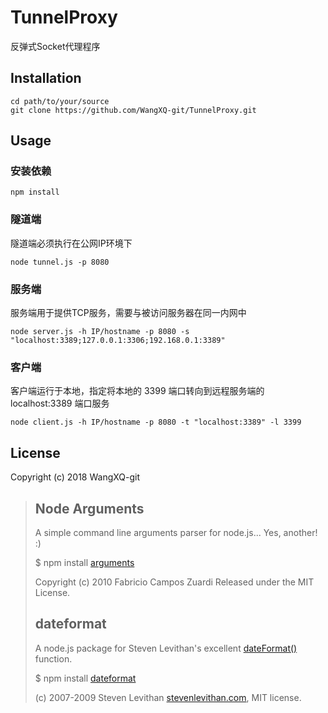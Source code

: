 ﻿# TunnelProxy

反弹式Socket代理程序

## Installation

    cd path/to/your/source
    git clone https://github.com/WangXQ-git/TunnelProxy.git

## Usage

### 安装依赖

    npm install

### 隧道端

隧道端必须执行在公网IP环境下

    node tunnel.js -p 8080

### 服务端

服务端用于提供TCP服务，需要与被访问服务器在同一内网中

    node server.js -h IP/hostname -p 8080 -s "localhost:3389;127.0.0.1:3306;192.168.0.1:3389"

### 客户端

客户端运行于本地，指定将本地的 3399 端口转向到远程服务端的 localhost:3389 端口服务

    node client.js -h IP/hostname -p 8080 -t "localhost:3389" -l 3399


## License

Copyright (c) 2018 WangXQ-git 

>## Node Arguments
>A simple command line arguments parser for node.js... Yes, another! :)
>
>$ npm install [arguments][node-arguments] 
>
>Copyright (c) 2010 Fabricio Campos Zuardi
>Released under the MIT License.
>
>
>## dateformat
>A node.js package for Steven Levithan's excellent [dateFormat()][dateformat] function.
>
>$ npm install [dateformat][node-dateformat]
>
>(c) 2007-2009 Steven Levithan [stevenlevithan.com][stevenlevithan], MIT license.
>
>[node-arguments]: http://github.com/fczuardi/node-arguments
>[node-dateformat]: https://github.com/felixge/node-dateformat
>[dateformat]: http://blog.stevenlevithan.com/archives/date-time-format
>[stevenlevithan]: http://stevenlevithan.com/
>